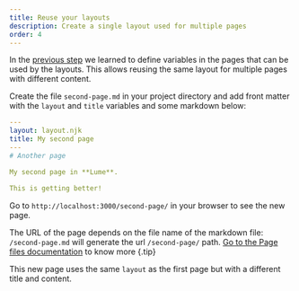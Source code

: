```yaml
---
title: Reuse your layouts
description: Create a single layout used for multiple pages
order: 4
---
```


In the [previous step](./page-data.md) we learned to define variables in the
pages that can be used by the layouts. This allows reusing the same layout for
multiple pages with different content.

Create the file `second-page.md` in your project directory and add front
matter with the `layout` and `title` variables and some markdown below:

<lume-code>

```yml {title=second-page.md}
---
layout: layout.njk
title: My second page
---
# Another page

My second page in **Lume**.

This is getting better!
```

</lume-code>

Go to `http://localhost:3000/second-page/` in your browser to see the new page.

The URL of the page depends on the file name of the markdown file: `/second-page.md`
will generate the url `/second-page/` path.
[Go to the Page files documentation](/docs/creating-pages/page-files.md) to know
more {.tip}

This new page uses the same `layout` as the first page but with a different
title and content.
